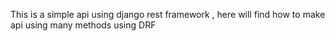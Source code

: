 This is a simple api using django rest framework , here will find how to make api using many methods using DRF
